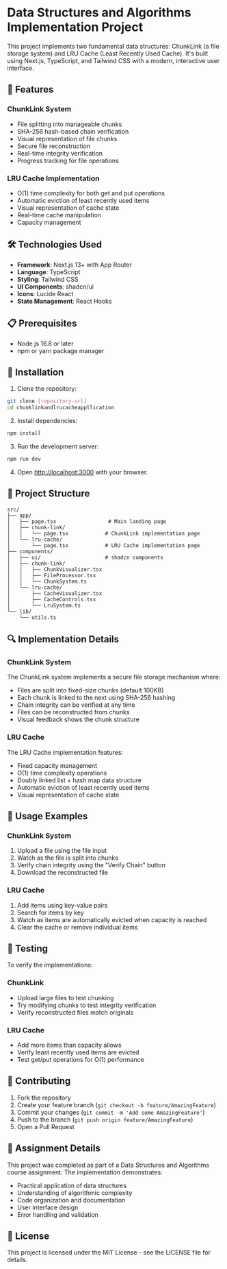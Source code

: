# Data Structures and Algorithms Implementation Project

This project implements two fundamental data structures: ChunkLink (a file storage system) and LRU Cache (Least Recently Used Cache). It's built using Next.js, TypeScript, and Tailwind CSS with a modern, interactive user interface.

## 🚀 Features

### ChunkLink System
- File splitting into manageable chunks
- SHA-256 hash-based chain verification
- Visual representation of file chunks
- Secure file reconstruction
- Real-time integrity verification
- Progress tracking for file operations

### LRU Cache Implementation
- O(1) time complexity for both get and put operations
- Automatic eviction of least recently used items
- Visual representation of cache state
- Real-time cache manipulation
- Capacity management

## 🛠️ Technologies Used

- **Framework**: Next.js 13+ with App Router
- **Language**: TypeScript
- **Styling**: Tailwind CSS
- **UI Components**: shadcn/ui
- **Icons**: Lucide React
- **State Management**: React Hooks

## 📋 Prerequisites

- Node.js 16.8 or later
- npm or yarn package manager

## 🔧 Installation

1. Clone the repository:
```bash
git clone [repository-url]
cd chunklinkandlrucacheappllication
```

2. Install dependencies:
```bash
npm install
```

3. Run the development server:
```bash
npm run dev
```

4. Open [http://localhost:3000](http://localhost:3000) with your browser.

## 📁 Project Structure

```
src/
├── app/
│   ├── page.tsx                 # Main landing page
│   ├── chunk-link/
│   │   └── page.tsx            # ChunkLink implementation page
│   └── lru-cache/
│       └── page.tsx            # LRU Cache implementation page
├── components/
│   ├── ui/                     # shadcn components
│   ├── chunk-link/
│   │   ├── ChunkVisualizer.tsx
│   │   ├── FileProcessor.tsx
│   │   └── ChunkSystem.ts
│   └── lru-cache/
│       ├── CacheVisualizer.tsx
│       ├── CacheControls.tsx
│       └── LruSystem.ts
└── lib/
    └── utils.ts
```

## 🔍 Implementation Details

### ChunkLink System
The ChunkLink system implements a secure file storage mechanism where:
- Files are split into fixed-size chunks (default 100KB)
- Each chunk is linked to the next using SHA-256 hashing
- Chain integrity can be verified at any time
- Files can be reconstructed from chunks
- Visual feedback shows the chunk structure

### LRU Cache
The LRU Cache implementation features:
- Fixed capacity management
- O(1) time complexity operations
- Doubly linked list + hash map data structure
- Automatic eviction of least recently used items
- Visual representation of cache state

## 🎯 Usage Examples

### ChunkLink System
1. Upload a file using the file input
2. Watch as the file is split into chunks
3. Verify chain integrity using the "Verify Chain" button
4. Download the reconstructed file

### LRU Cache
1. Add items using key-value pairs
2. Search for items by key
3. Watch as items are automatically evicted when capacity is reached
4. Clear the cache or remove individual items

## 🧪 Testing
To verify the implementations:

### ChunkLink
- Upload large files to test chunking
- Try modifying chunks to test integrity verification
- Verify reconstructed files match originals

### LRU Cache
- Add more items than capacity allows
- Verify least recently used items are evicted
- Test get/put operations for O(1) performance

## 🤝 Contributing

1. Fork the repository
2. Create your feature branch (`git checkout -b feature/AmazingFeature`)
3. Commit your changes (`git commit -m 'Add some AmazingFeature'`)
4. Push to the branch (`git push origin feature/AmazingFeature`)
5. Open a Pull Request

## 📝 Assignment Details

This project was completed as part of a Data Structures and Algorithms course assignment. The implementation demonstrates:
- Practical application of data structures
- Understanding of algorithmic complexity
- Code organization and documentation
- User interface design
- Error handling and validation

## 📄 License

This project is licensed under the MIT License - see the LICENSE file for details.